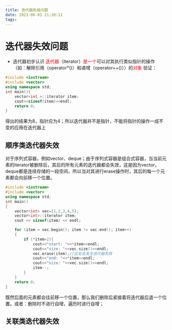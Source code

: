 ```yaml
---
title: 迭代器失效问题
date: 2021-06-01 21:20:11
tags:
---
```

# 迭代器失效问题

* 迭代器初步认识
  <font color=#FF0000 >迭代器</font>（iterator）<font color=#FF0000 >是一个</font>可以对其执行类似指针的操作（如：解除引用（operator*()）和递增（operator++()））的<font color=#FF0000 >对象</font>
验证：
```cpp
#include <iostream>
#include <vector>
using namespace std;
int main(){
    vector<int >::iterator item;
    cout<<sizeof(item)<<endl;
    return 0;
}
```
得出的结果为8，指针应为4；所以迭代器并不是指针，不能将指针的操作一成不变的应用在迭代器上


## 顺序类迭代器失效
对于序列式容器，例如vector、deque；由于序列式容器是组合式容器，当当前元素的iterator被删除后，其后的所有元素的迭代器都会失效，这是因为vector，deque都是连续存储的一段空间，所以当对其进行erase操作时，其后的每一个元素都会向前移一个位置。
```c++
#include <iostream>
#include <vector>
using namespace std;
int main()
{
    vector<int> vec={1,2,3,4,5};
    vector<int>::iterator item;
    cout << sizeof(item) << endl;

    for (item = vec.begin(); item != vec.end(); item++)
    {
        if (*item>2){
            cout<<"start: "<<*item<<endl;
            cout<<"size: "<<vec.size()<<endl;
            vec.erase(item);//此处会发生迭代器失效
            cout<<"end: "<<*item<<endl;
            cout<<"size: "<<vec.size()<<endl;
            item--;
        }
    }
    return 0;
}
```
既然后面的元素都会往前移一个位置，那么我们删除后紧接着将迭代器后退一个位置。或者：删除时不进行自增，遍历时进行自增；

## 关联类迭代器失效